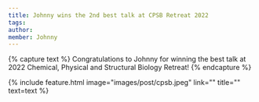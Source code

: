 ```yaml
---
title: Johnny wins the 2nd best talk at CPSB Retreat 2022
tags:
author:
member: Johnny
---
```

{% capture text %} Congratulations to Johnny for winning the best talk at 2022 Chemical, Physical and Structural Biology Retreat!
{% endcapture %}

{% include feature.html image="images/post/cpsb.jpeg" link="" title="" text=text %}
